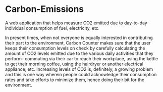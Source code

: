 # Carbon-Emissions

A web application that helps measure CO2 emitted due to day-to-day individual consumption of fuel, electricity, etc.

In present times, when not everyone is equally interested in contributing their part to the environment, Carbon Counter makes sure that the user keeps their consumption levels on check by carefully calculating the amount of CO2 levels emitted due to the various daily activities that they perform- commuting via their car to reach their workplace, using the kettle to get their morning coffee, using the hairdryer or another electrical appliance, etc. Increasing levels of CO2 is, definitely, a growing problem and this is one way wherein people could acknowledge their consumption rates and take efforts to minimize them, hence doing their bit for the environment.
